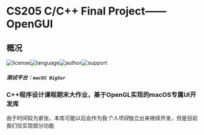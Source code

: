 # CS205 C/C++ Final Project——OpenGUI

## 概况

![license](https://img.shields.io/badge/license-MIT-yellowgreen)![language](https://img.shields.io/badge/language-C%2B%2B-brightgreen)![author](https://img.shields.io/badge/author-happys-blue)![support](https://img.shields.io/badge/Supported--platform-macOS-red)

##### 测试平台：`macOS BigSur`

### C++程序设计课程期末大作业，基于OpenGL实现的macOS专属UI开发库

由于时间较为紧张，本库可能以后会作为我*个人项目*独立出来继续开发，但是目前我们仅实现部分功能
